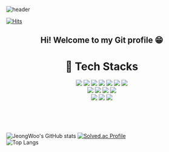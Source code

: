 ![header](https://capsule-render.vercel.app/api?type=waving&color=0:92a8d1,100:6b5b95&height=300&section=header&text=welcome&desc=JeongWoo's%20Git%20Profile&fontSize=90&descSize=20&descAlign=57&descAlignY=67&fontColor=ffffff)

[![Hits](https://hits.seeyoufarm.com/api/count/incr/badge.svg?url=https%3A%2F%2Fgithub.com%2Fgjbae1212%2Fblackeichi&count_bg=%236E7DFF&title_bg=%232356FF&icon=&icon_color=%23E7E7E7&title=hits&edge_flat=false)](https://hits.seeyoufarm.com)
  
<div align=center>
  <h2>
    Hi! Welcome to my Git profile 😁
  </h2>

</div>


<div align=center>
  <h1>
    🦾 Tech Stacks
  </h1>
</div>

<div align=center>
  
  <img src="https://img.shields.io/badge/html5-DB7093?style=for-the-badge&logo=html5&logoColor=white">
  <img src="https://img.shields.io/badge/css-1572B6?style=for-the-badge&logo=css3&logoColor=white"> 
  <img src="https://img.shields.io/badge/JavaScript-F7DF1E?style=for-the-badge&logo=JavaScript&logoColor=white"/>
  <img src="https://img.shields.io/badge/node.js-339933?style=for-the-badge&logo=Node.js&logoColor=white">
  <img src="https://img.shields.io/badge/pug-A86454?style=for-the-badge&logo=pug&logoColor=white">
  <img src="https://img.shields.io/badge/styled_component-DB7093?style=for-the-badge&logo=styled-components&logoColor=white">
  <img src="https://img.shields.io/badge/tilwindCSS-06B6D4?style=for-the-badge&logo=Tailwind%20CSS&logoColor=white">
  
  <br/>
  <img src="https://img.shields.io/badge/mongoDB-47A248?style=for-the-badge&logo=MongoDB&logoColor=white">
  <img src="https://img.shields.io/badge/Sass-CC6699?style=for-the-badge&logo=Sass&logoColor=white">
  <img src="https://img.shields.io/badge/react-61DAFB?style=for-the-badge&logo=react&logoColor=black">
  <img src="https://img.shields.io/badge/typescript-3178C6?style=for-the-badge&logo=typescript&logoColor=white">
  <br/>
  <img src="https://img.shields.io/badge/next.js-000000?style=for-the-badge&logo=next.js&logoColor=white">
  <img src="https://img.shields.io/badge/fontawesome-339AF0?style=for-the-badge&logo=fontawesome&logoColor=white">
  <img src="https://img.shields.io/badge/github-181717?style=for-the-badge&logo=github&logoColor=white">
  <br/>
    <br/>
    <br/>
    <br/>
  <br/>
</div>

![JeongWoo's GitHub stats](https://github-readme-stats.vercel.app/api?username=blackeichi&show_icons=true&theme=tokyonight) [![Solved.ac Profile](http://mazassumnida.wtf/api/generate_badge?boj=blackeichi)](https://solved.ac/blackeichi)
<br/>
![Top Langs](https://github-readme-stats.vercel.app/api/top-langs/?username=blackeichi&layout=Demo&theme=merko)
